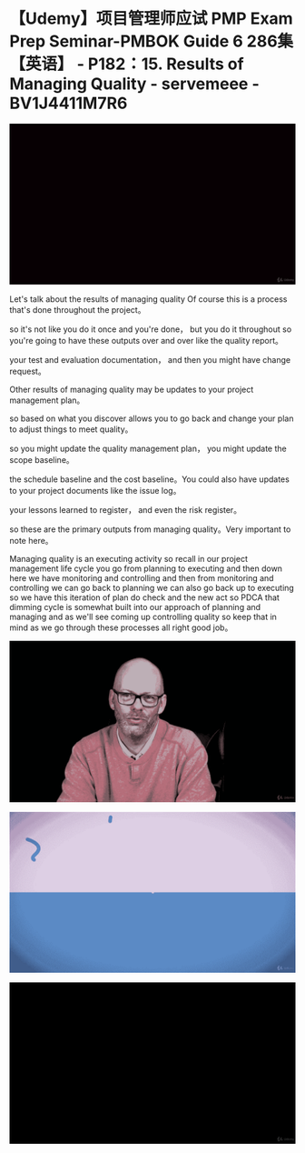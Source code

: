 # 【Udemy】项目管理师应试 PMP Exam Prep Seminar-PMBOK Guide 6  286集【英语】 - P182：15. Results of Managing Quality - servemeee - BV1J4411M7R6

![](img/1df7dc0297eba9b3d6657c38f1369230_0.png)

Let's talk about the results of managing quality Of course this is a process that's done throughout the project。

 so it's not like you do it once and you're done， but you do it throughout so you're going to have these outputs over and over like the quality report。

 your test and evaluation documentation， and then you might have change request。

Other results of managing quality may be updates to your project management plan。

 so based on what you discover allows you to go back and change your plan to adjust things to meet quality。

 so you might update the quality management plan， you might update the scope baseline。

 the schedule baseline and the cost baseline。You could also have updates to your project documents like the issue log。

 your lessons learned to register， and even the risk register。

 so these are the primary outputs from managing quality。Very important to note here。

Managing quality is an executing activity so recall in our project management life cycle you go from planning to executing and then down here we have monitoring and controlling and then from monitoring and controlling we can go back to planning we can also go back up to executing so we have this iteration of plan do check and the new act so PDCA that dimming cycle is somewhat built into our approach of planning and managing and as we'll see coming up controlling quality so keep that in mind as we go through these processes all right good job。



![](img/1df7dc0297eba9b3d6657c38f1369230_2.png)

![](img/1df7dc0297eba9b3d6657c38f1369230_3.png)

![](img/1df7dc0297eba9b3d6657c38f1369230_4.png)